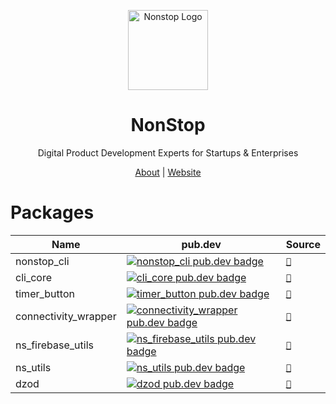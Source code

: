 <p align="center">
  <a href="https://nonstopio.com">
    <img src="https://github.com/nonstopio.png" alt="Nonstop Logo" height="128" />
  </a>
  <h1 align="center">NonStop</h1>
  <p align="center">Digital Product Development Experts for Startups & Enterprises</p>
  <p align="center">
    <a href="https://nonstopio.com/about-us">About</a> |
    <a href="https://nonstopio.com">Website</a>
  </p>
</p>

# Packages

| Name                 | pub.dev                                                                                                                                       | Source                                 |
|----------------------|-----------------------------------------------------------------------------------------------------------------------------------------------|----------------------------------------|
| nonstop_cli          | [![nonstop_cli pub.dev badge](https://img.shields.io/pub/v/nonstop_cli.svg)](https://pub.dev/packages/nonstop_cli)                            | [`🔗`](nonstop_cli/README.md)          |
| cli_core             | [![cli_core pub.dev badge](https://img.shields.io/pub/v/cli_core.svg)](https://pub.dev/packages/cli_core)                                     | [`🔗`](cli_core/README.md)             |
| timer_button         | [![timer_button pub.dev badge](https://img.shields.io/pub/v/timer_button.svg)](https://pub.dev/packages/timer_button)                         | [`🔗`](timer_button/README.md)         |
| connectivity_wrapper | [![connectivity_wrapper pub.dev badge](https://img.shields.io/pub/v/connectivity_wrapper.svg)](https://pub.dev/packages/connectivity_wrapper) | [`🔗`](connectivity_wrapper/README.md) |
| ns_firebase_utils    | [![ns_firebase_utils pub.dev badge](https://img.shields.io/pub/v/ns_firebase_utils.svg)](https://pub.dev/packages/ns_firebase_utils)          | [`🔗`](ns_firebase_utils/README.md)    |
| ns_utils             | [![ns_utils pub.dev badge](https://img.shields.io/pub/v/ns_utils.svg)](https://pub.dev/packages/ns_utils)                                     | [`🔗`](ns_utils/README.md)             |
| dzod                 | [![dzod pub.dev badge](https://img.shields.io/pub/v/dzod.svg)](https://pub.dev/packages/dzod)                                                 | [`🔗`](dzod/README.md)                 |
